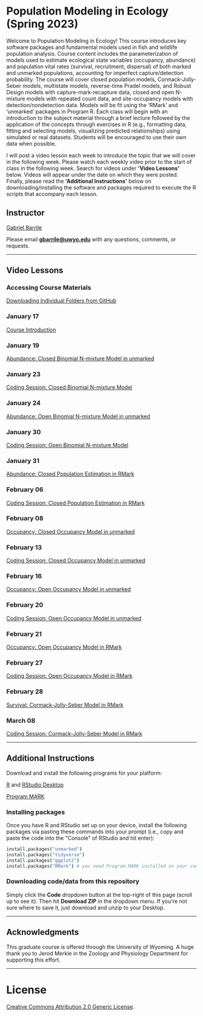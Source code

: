 # Population Modeling in Ecology (Spring 2023)

Welcome to Population Modeling in Ecology! This course introduces key software packages and fundamental models used in fish and wildlife population analysis. Course content includes the parameterization of models used to estimate ecological state variables (occupancy, abundance) and population vital rates (survival, recruitment, dispersal) of both marked and unmarked populations, accounting for imperfect capture/detection probability. The course will cover closed population models, Cormack-Jolly-Seber models, multistate models, reverse-time Pradel models, and Robust Design models with capture-mark-recapture data, closed and open N-mixture models with repeated count data, and site-occupancy models with detection/nondetection data. Models will be fit using the ‘RMark’ and ‘unmarked’ packages in Program R. Each class will begin with an introduction to the subject material through a brief lecture followed by the application of the concepts through exercises in R (e.g., formatting data, fitting and selecting models, visualizing predicted relationships) using simulated or real datasets. Students will be encouraged to use their own data when possible.

I will post a video lesson each week to introduce the topic that we will cover in the following week. Please watch each weekly video prior to the start of class in the following week. Search for videos under **'Video Lessons'** below. Videos will appear under the date on which they were posted. Finally, please read the **'Additional Instructions'** below on downloading/installing the software and packages required to execute the R scripts that accompany each lesson. 

## Instructor
[Gabriel Barrile](https://scholar.google.com/citations?user=lFpoeToAAAAJ&hl=en&oi=ao)

Please email **gbarrile@uwyo.edu** with any questions, comments, or requests.

---
  
## Video Lessons

### Accessing Course Materials
[Downloading Individual Folders from GitHub](https://youtu.be/nD1DptRuBeE)

### January 17
[Course Introduction](https://www.youtube.com/watch?v=RXtEqS-WVo4)
  
### January 19
[Abundance: Closed Binomial N-mixture Model in unmarked](https://youtu.be/1hjmTdIVEpY)

### January 23
[Coding Session: Closed Binomial N-mixture Model](https://youtu.be/07ML5QlUqKs)

### January 24
[Abundance: Open Binomial N-mixture Model in unmarked](https://youtu.be/XPonr16QYbw)

### January 30
[Coding Session: Open Binomial N-mixture Model](https://youtu.be/JwBBbBfd5oQ)

### January 31
[Abundance: Closed Population Estimation in RMark](https://youtu.be/cwiyIY-4Ki0)

### February 06
[Coding Session: Closed Population Estimation in RMark](https://youtu.be/Gp4QtWbjTN0)

### February 08
[Occupancy: Closed Occupancy Model in unmarked](https://youtu.be/wpYL3BfAVzQ)

### February 13
[Coding Session: Closed Occupancy Model in unmarked](https://youtu.be/HJXV3xsN5fA)

### February 16
[Occupancy: Open Occupancy Model in unmarked](https://youtu.be/UdkdufBZqeY)

### February 20
[Coding Session: Open Occupancy Model in unmarked](https://youtu.be/EqG60b6mU_E)

### February 21
[Occupancy: Open Occupancy Model in RMark](https://youtu.be/8o-YBMgUXeQ)

### February 27
[Coding Session: Open Occupancy Model in RMark](https://youtu.be/Fzaf5wbOyas)

### February 28
[Survival: Cormack-Jolly-Seber Model in RMark](https://youtu.be/zCTAR0dbq8U)

### March 08
[Coding Session: Cormack-Jolly-Seber Model in RMark](https://youtu.be/6dhmqiISXSg)

---

## Additional Instructions

Download and install the following programs for your platform:

[R](https://cran.r-project.org/) and [RStudio Desktop](http://www.rstudio.com/ide/download/)

[Program MARK](http://www.phidot.org/software/mark/downloads/)

### Installing packages
Once you have R and RStudio set up on your device, install the following packages via pasting these commands into your prompt (i.e., copy and paste the code into the "Console" of RStudio and hit enter):

```coffee
install.packages("unmarked")
install.packages("tidyverse")
install.packages("ggplot2")
install.packages("RMark") # you need Program MARK installed on your computer first
```

### Downloading code/data from this repository 
Simply click the **Code** dropdown button at the top-right of this page (scroll up to see it). Then hit **Download ZIP** in the dropdown menu. If you're not sure where to save it, just download and unzip to your Desktop.

---

## Acknowledgments

This graduate course is offered through the University of Wyoming. A huge thank you to Jerod Merkle in the Zoology and Physiology Department for supporting this effort. 


---

# License  
<a rel="license" href="http://creativecommons.org/licenses/by/2.0/">Creative Commons Attribution 2.0 Generic License</a>.

